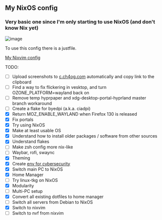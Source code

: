 ## My NixOS config

### Very basic one since I'm only starting to use NixOS (and don't know Nix yet)

![image](https://github.com/user-attachments/assets/77b8d1d4-e68a-4c24-bdea-4798a17dfc4b)

To use this config there is a justfile.

[My Nixvim config](https://github.com/ch4og/nixvim)

TODO:

- [ ] Upload screenshots to [c.ch4og.com](https://c.ch4og.com) automatically and copy link to the clipboard
- [ ] Find a way to fix flickering in vesktop, and turn OZONE_PLATFORM=wayland back on
- [ ] Remove temp hyprpaper and xdg-desktop-portal-hyprland master branch workaround
- [ ] Create a flake for byedpi (a.k.a. ciadpi)
- [x] Return MOZ_ENABLE_WAYLAND when Firefox 130 is released
- [x] Fix portals
- [x] Try using NixOS
- [x] Make at least usable OS
- [x] Understand how to install older packages / software from other sources
- [x] Understand flakes
- [ ] Make zsh config more nix-like
- [ ] Waybar, rofi, swaync
- [x] Theming
- [x] Create [env for cybersecurity](https://github.com/ch4og/nixcybersec)
- [x] Switch main PC to NixOS
- [x] Home Manager
- [ ] Try linux-tkg on NixOS
- [x] Modularity
- [ ] Multi-PC setup
- [x] Convert all existing dotfiles to home manager
- [ ] Switch all servers from Debian to NixOS
- [x] Switch to nixvim
- [ ] Switch to nvf from nixvim
